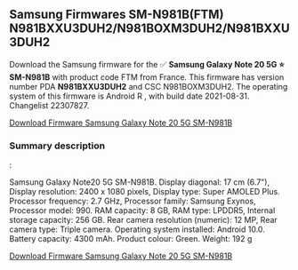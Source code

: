<h2>Samsung Firmwares SM-N981B(FTM) N981BXXU3DUH2/N981BOXM3DUH2/N981BXXU3DUH2</h2>

Download the Samsung firmware for the ✅ <strong>Samsung Galaxy Note 20 5G ⭐ SM-N981B</strong> with product code FTM from France. This firmware has version number PDA <strong>N981BXXU3DUH2</strong> and CSC N981BOXM3DUH2. The operating system of this firmware is Android R , with build date 2021-08-31. Changelist 22307827.

[Download Firmware Samsung Galaxy Note 20 5G SM-N981B](https://samfirm.shop/samsung/firmware/450955)

<h3>Summary description</h3>:

Samsung Galaxy Note20 5G SM-N981B. Display diagonal: 17 cm (6.7"), Display resolution: 2400 x 1080 pixels, Display type: Super AMOLED Plus. Processor frequency: 2.7 GHz, Processor family: Samsung Exynos, Processor model: 990. RAM capacity: 8 GB, RAM type: LPDDR5, Internal storage capacity: 256 GB. Rear camera resolution (numeric): 12 MP, Rear camera type: Triple camera. Operating system installed: Android 10.0. Battery capacity: 4300 mAh. Product colour: Green. Weight: 192 g

[Download Firmware Samsung Galaxy Note 20 5G SM-N981B](https://samfirm.shop/samsung/firmware/450955)